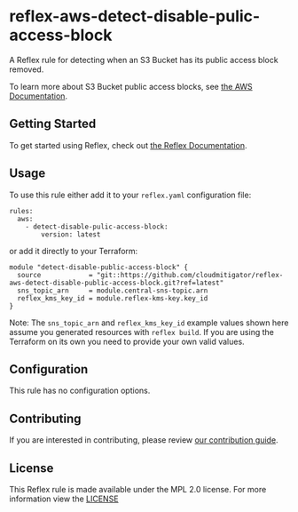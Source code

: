 # reflex-aws-detect-disable-pulic-access-block
A Reflex rule for detecting when an S3 Bucket has its public access block removed.

To learn more about S3 Bucket public access blocks, see [the AWS Documentation](https://docs.aws.amazon.com/AmazonS3/latest/dev/access-control-block-public-access.html).

## Getting Started
To get started using Reflex, check out [the Reflex Documentation](https://docs.cloudmitigator.com/).

## Usage
To use this rule either add it to your `reflex.yaml` configuration file:  
```
rules:
  aws:
    - detect-disable-pulic-access-block:
        version: latest
```

or add it directly to your Terraform:  
```
module "detect-disable-public-access-block" {
  source            = "git::https://github.com/cloudmitigator/reflex-aws-detect-disable-public-access-block.git?ref=latest"
  sns_topic_arn     = module.central-sns-topic.arn
  reflex_kms_key_id = module.reflex-kms-key.key_id
}
```

Note: The `sns_topic_arn` and `reflex_kms_key_id` example values shown here assume you generated resources with `reflex build`. If you are using the Terraform on its own you need to provide your own valid values.

## Configuration
This rule has no configuration options.

## Contributing
If you are interested in contributing, please review [our contribution guide](https://docs.cloudmitigator.com/about/contributing.html).

## License
This Reflex rule is made available under the MPL 2.0 license. For more information view the [LICENSE](https://github.com/cloudmitigator/reflex-aws-detect-disable-pulic-access-block/blob/master/LICENSE) 
